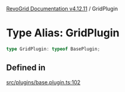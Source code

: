 [RevoGrid Documentation v4.12.11](README.md) / GridPlugin

# Type Alias: GridPlugin

```ts
type GridPlugin: typeof BasePlugin;
```

## Defined in

[src/plugins/base.plugin.ts:102](https://github.com/revolist/revogrid/blob/6f8df4eb606fcbd6f32b575f3753800c08ad78f6/src/plugins/base.plugin.ts#L102)
